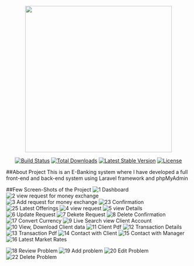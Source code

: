 <p align="center"><a href="https://laravel.com" target="_blank"><img src="https://raw.githubusercontent.com/laravel/art/master/logo-lockup/5%20SVG/2%20CMYK/1%20Full%20Color/laravel-logolockup-cmyk-red.svg" width="400"></a></p>

<p align="center">
<a href="https://travis-ci.org/laravel/framework"><img src="https://travis-ci.org/laravel/framework.svg" alt="Build Status"></a>
<a href="https://packagist.org/packages/laravel/framework"><img src="https://img.shields.io/packagist/dt/laravel/framework" alt="Total Downloads"></a>
<a href="https://packagist.org/packages/laravel/framework"><img src="https://img.shields.io/packagist/v/laravel/framework" alt="Latest Stable Version"></a>
<a href="https://packagist.org/packages/laravel/framework"><img src="https://img.shields.io/packagist/l/laravel/framework" alt="License"></a>
</p>

##About Project
This is an E-Banking system where I have developed a full front-end and back-end system using Laravel framework and phpMyAdmin

##Few Screen-Shots of the Project
![1 Dashboard](https://user-images.githubusercontent.com/67531074/127195387-9aad49b5-fba1-4752-90b3-2c1e029cd5ec.png)
![2 view request for money exchange](https://user-images.githubusercontent.com/67531074/127195425-19918a9f-466d-4e3a-b558-b6685f51b974.png)
![3 Add request for money exchange](https://user-images.githubusercontent.com/67531074/127195439-087fba2e-f2d3-45a2-be42-e7a82db62a23.png)
![23 Confirmation](https://user-images.githubusercontent.com/67531074/127195491-86613fe3-d591-4210-b711-933b77072f80.png)
![25 Latest Offerings](https://user-images.githubusercontent.com/67531074/127195497-33098499-4408-4ed3-94ad-76130fb4410f.png)
![4 view request ](https://user-images.githubusercontent.com/67531074/127195502-3e7259b2-e62a-43ff-8fbf-0f2a22729a26.png)
![5 view Details](https://user-images.githubusercontent.com/67531074/127195506-f58829f2-6aa4-4030-8804-eca3be6dd1c3.png)
![6 Update Request](https://user-images.githubusercontent.com/67531074/127195515-66915f8f-2818-4b98-a4c1-922b81041b8e.png)
![7 Dekete Request](https://user-images.githubusercontent.com/67531074/127195523-f84d248d-4ef4-47c0-a9ae-1af7ea0c2f12.png)
![8 Delete Confirmation](https://user-images.githubusercontent.com/67531074/127195534-b342881a-66c8-4d59-8cba-b34044608425.png)
![17 Convert Currency](https://user-images.githubusercontent.com/67531074/127195580-16712f6e-0342-45b5-82f3-ce6c7a1cdbd8.png)
![9  Live Search view Client Account ](https://user-images.githubusercontent.com/67531074/127195539-ac0efbdf-a1b0-4c3c-bc47-8e587d87c7f8.png)
![10 View, Download Client data](https://user-images.githubusercontent.com/67531074/127195545-f2b66c6b-878e-4f8c-aed0-c2fa99135ddc.png)
![11  Client Pdf](https://user-images.githubusercontent.com/67531074/127195550-4891e240-8b02-4dbc-971d-be4aa76a2adf.png)
![12 Transaction Details](https://user-images.githubusercontent.com/67531074/127195556-6811ba71-96af-47b3-9ed2-7c5ed3613e7e.png)
![13 Transaction Pdf](https://user-images.githubusercontent.com/67531074/127195561-b559b2b9-7d2f-4840-9928-aecf0f336061.png)
![14 Contact with Client](https://user-images.githubusercontent.com/67531074/127195566-a51eb223-07f4-405f-a84f-146790bf9f87.png)
![15 Contact with Manager](https://user-images.githubusercontent.com/67531074/127195571-ffa73130-8f38-4f2c-8688-dd13e35322f9.png)
![16 Latest Market Rates](https://user-images.githubusercontent.com/67531074/127195577-916e04ca-a0fb-48df-939e-c8479c86f6ff.png)

![18  Review Problem](https://user-images.githubusercontent.com/67531074/127195583-34cbafa7-322c-4f65-9053-309f0307e973.png)
![19  Add problem](https://user-images.githubusercontent.com/67531074/127195591-cd93a285-e3cc-48c0-9ff6-876489ff5a14.png)
![20  Edit Problem](https://user-images.githubusercontent.com/67531074/127195601-9c1cb899-10fd-4e6f-b652-e9c3ab4902dc.png)
![22 Delete Problem](https://user-images.githubusercontent.com/67531074/127195611-25fd7d88-a2ce-42e1-ab75-f034448a5ec5.png)
